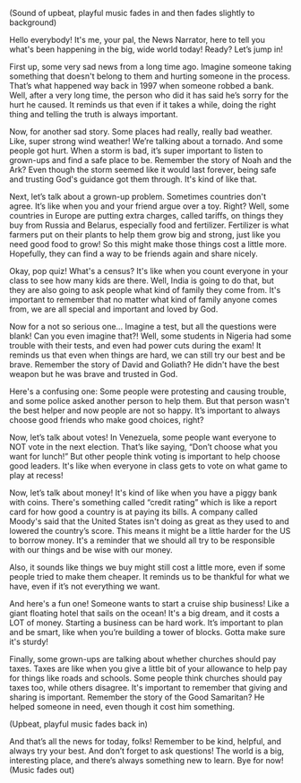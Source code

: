 (Sound of upbeat, playful music fades in and then fades slightly to background)

Hello everybody! It's me, your pal, the News Narrator, here to tell you what's been happening in the big, wide world today! Ready? Let’s jump in!

First up, some very sad news from a long time ago. Imagine someone taking something that doesn't belong to them and hurting someone in the process. That’s what happened way back in 1997 when someone robbed a bank. Well, after a very long time, the person who did it has said he’s sorry for the hurt he caused. It reminds us that even if it takes a while, doing the right thing and telling the truth is always important.

Now, for another sad story. Some places had really, really bad weather. Like, super strong wind weather! We’re talking about a tornado. And some people got hurt. When a storm is bad, it’s super important to listen to grown-ups and find a safe place to be. Remember the story of Noah and the Ark? Even though the storm seemed like it would last forever, being safe and trusting God's guidance got them through. It's kind of like that.

Next, let’s talk about a grown-up problem. Sometimes countries don't agree. It’s like when you and your friend argue over a toy. Right? Well, some countries in Europe are putting extra charges, called tariffs, on things they buy from Russia and Belarus, especially food and fertilizer. Fertilizer is what farmers put on their plants to help them grow big and strong, just like you need good food to grow! So this might make those things cost a little more. Hopefully, they can find a way to be friends again and share nicely.

Okay, pop quiz! What's a census? It's like when you count everyone in your class to see how many kids are there. Well, India is going to do that, but they are also going to ask people what kind of family they come from. It's important to remember that no matter what kind of family anyone comes from, we are all special and important and loved by God.

Now for a not so serious one... Imagine a test, but all the questions were blank! Can you even imagine that?! Well, some students in Nigeria had some trouble with their tests, and even had power cuts during the exam! It reminds us that even when things are hard, we can still try our best and be brave. Remember the story of David and Goliath? He didn't have the best weapon but he was brave and trusted in God.

Here's a confusing one: Some people were protesting and causing trouble, and some police asked another person to help them. But that person wasn't the best helper and now people are not so happy. It’s important to always choose good friends who make good choices, right?

Now, let’s talk about votes! In Venezuela, some people want everyone to NOT vote in the next election. That’s like saying, “Don’t choose what you want for lunch!” But other people think voting is important to help choose good leaders. It's like when everyone in class gets to vote on what game to play at recess!

Now, let’s talk about money! It's kind of like when you have a piggy bank with coins. There's something called “credit rating” which is like a report card for how good a country is at paying its bills. A company called Moody's said that the United States isn't doing as great as they used to and lowered the country’s score. This means it might be a little harder for the US to borrow money. It's a reminder that we should all try to be responsible with our things and be wise with our money.

Also, it sounds like things we buy might still cost a little more, even if some people tried to make them cheaper. It reminds us to be thankful for what we have, even if it’s not everything we want.

And here's a fun one! Someone wants to start a cruise ship business! Like a giant floating hotel that sails on the ocean! It's a big dream, and it costs a LOT of money. Starting a business can be hard work. It’s important to plan and be smart, like when you’re building a tower of blocks. Gotta make sure it's sturdy!

Finally, some grown-ups are talking about whether churches should pay taxes. Taxes are like when you give a little bit of your allowance to help pay for things like roads and schools. Some people think churches should pay taxes too, while others disagree. It's important to remember that giving and sharing is important. Remember the story of the Good Samaritan? He helped someone in need, even though it cost him something.

(Upbeat, playful music fades back in)

And that’s all the news for today, folks! Remember to be kind, helpful, and always try your best. And don’t forget to ask questions! The world is a big, interesting place, and there’s always something new to learn. Bye for now!
(Music fades out)
